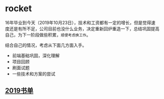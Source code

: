 # rocket

16年毕业到今天（2019年10月23日），技术和工资都有一定的增长，但是觉得速度还是有所不足，公司目前也没什么业务，决定重新回炉重造一下，总结巩固提高自己，为下一阶段做些积累，`顺便考虑换工作`。

结合自己的情况，考虑从下面几方面入手。
* 前端基础巩固，深化理解
* 项目回顾
* 刷面试题
* 一些技术和方案的尝试

## [2019书单](https://github.com/5201314999/rocket/issues/1)
